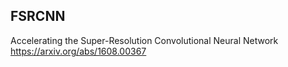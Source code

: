 ## FSRCNN

Accelerating the Super-Resolution Convolutional Neural Network
https://arxiv.org/abs/1608.00367
